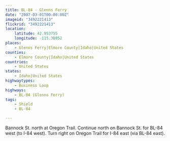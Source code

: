 ```yaml
---
title: BL-84 - Glenns Ferry
date: "2007-03-01T00:00:00Z"
imageid: "3492221413"
flickrid: "3492221413"
location:
    latitude: 42.953755
    longitude: -115.30852
places:
    - Glenns Ferry|Elmore County|Idaho|United States
counties:
    - Elmore County|Idaho|United States
countries:
    - United States
states:
    - Idaho|United States
highwaytypes:
    - Business Loop
highways:
    - BL-84 (Glenns Ferry)
tags:
    - Shield
    - BL-84

---
```

Bannock St. north at Oregon Trail.  Continue north on Bannock St. for BL-84 west (to I-84 west).  Turn right on Oregon Trail for I-84 east (via BL-84 east).